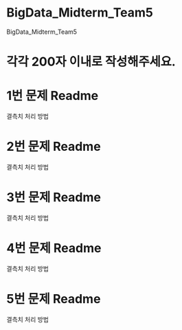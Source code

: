 # BigData_Midterm_Team5
BigData_Midterm_Team5
# 각각 200자 이내로 작성해주세요.
# 1번 문제 Readme
결측치 처리 방법




# 2번 문제 Readme
결측치 처리 방법





# 3번 문제 Readme
결측치 처리 방법




# 4번 문제 Readme
결측치 처리 방법




# 5번 문제 Readme
결측치 처리 방법